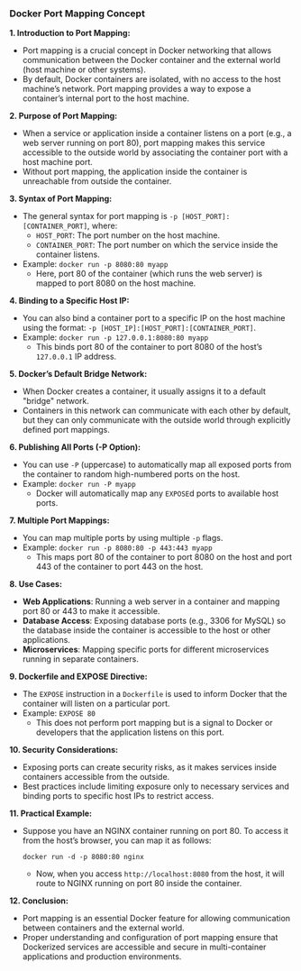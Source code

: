 ### Docker Port Mapping Concept

**1. Introduction to Port Mapping:**
   - Port mapping is a crucial concept in Docker networking that allows communication between the Docker container and the external world (host machine or other systems).
   - By default, Docker containers are isolated, with no access to the host machine’s network. Port mapping provides a way to expose a container’s internal port to the host machine.

**2. Purpose of Port Mapping:**
   - When a service or application inside a container listens on a port (e.g., a web server running on port 80), port mapping makes this service accessible to the outside world by associating the container port with a host machine port.
   - Without port mapping, the application inside the container is unreachable from outside the container.

**3. Syntax of Port Mapping:**
   - The general syntax for port mapping is `-p [HOST_PORT]:[CONTAINER_PORT]`, where:
     - `HOST_PORT`: The port number on the host machine.
     - `CONTAINER_PORT`: The port number on which the service inside the container listens.
   - Example: `docker run -p 8080:80 myapp`
     - Here, port 80 of the container (which runs the web server) is mapped to port 8080 on the host machine.

**4. Binding to a Specific Host IP:**
   - You can also bind a container port to a specific IP on the host machine using the format: `-p [HOST_IP]:[HOST_PORT]:[CONTAINER_PORT]`.
   - Example: `docker run -p 127.0.0.1:8080:80 myapp`
     - This binds port 80 of the container to port 8080 of the host’s `127.0.0.1` IP address.

**5. Docker’s Default Bridge Network:**
   - When Docker creates a container, it usually assigns it to a default "bridge" network.
   - Containers in this network can communicate with each other by default, but they can only communicate with the outside world through explicitly defined port mappings.

**6. Publishing All Ports (-P Option):**
   - You can use `-P` (uppercase) to automatically map all exposed ports from the container to random high-numbered ports on the host.
   - Example: `docker run -P myapp`
     - Docker will automatically map any `EXPOSE`d ports to available host ports.

**7. Multiple Port Mappings:**
   - You can map multiple ports by using multiple `-p` flags.
   - Example: `docker run -p 8080:80 -p 443:443 myapp`
     - This maps port 80 of the container to port 8080 on the host and port 443 of the container to port 443 on the host.

**8. Use Cases:**
   - **Web Applications**: Running a web server in a container and mapping port 80 or 443 to make it accessible.
   - **Database Access**: Exposing database ports (e.g., 3306 for MySQL) so the database inside the container is accessible to the host or other applications.
   - **Microservices**: Mapping specific ports for different microservices running in separate containers.

**9. Dockerfile and EXPOSE Directive:**
   - The `EXPOSE` instruction in a `Dockerfile` is used to inform Docker that the container will listen on a particular port.
   - Example: `EXPOSE 80`
     - This does not perform port mapping but is a signal to Docker or developers that the application listens on this port.

**10. Security Considerations:**
   - Exposing ports can create security risks, as it makes services inside containers accessible from the outside.
   - Best practices include limiting exposure only to necessary services and binding ports to specific host IPs to restrict access.

**11. Practical Example:**
   - Suppose you have an NGINX container running on port 80. To access it from the host’s browser, you can map it as follows:
     ```
     docker run -d -p 8080:80 nginx
     ```
     - Now, when you access `http://localhost:8080` from the host, it will route to NGINX running on port 80 inside the container.

**12. Conclusion:**
   - Port mapping is an essential Docker feature for allowing communication between containers and the external world.
   - Proper understanding and configuration of port mapping ensure that Dockerized services are accessible and secure in multi-container applications and production environments.